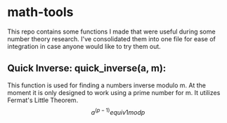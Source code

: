 # math-tools
This repo contains some functions I made that were useful during some number theory research. I've consolidated them into one file for ease of integration in case anyone would like to try them out.

## Quick Inverse: quick_inverse(a, m):
This function is used for finding a numbers inverse modulo m. At the moment it is only designed to work using a prime number for m. It utilizes Fermat's Little Theorem.
$$ a^(p-1) equiv 1 mod p $$
